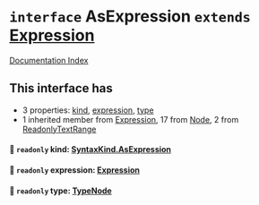 # `interface` AsExpression `extends` [Expression](../interface.Expression/README.md)

[Documentation Index](../README.md)

## This interface has

- 3 properties:
[kind](#-readonly-kind-syntaxkindasexpression),
[expression](#-readonly-expression-expression),
[type](#-readonly-type-typenode)
- 1 inherited member from [Expression](../interface.Expression/README.md), 17 from [Node](../interface.Node/README.md), 2 from [ReadonlyTextRange](../interface.ReadonlyTextRange/README.md)


#### 📄 `readonly` kind: [SyntaxKind.AsExpression](../enum.SyntaxKind/README.md#asexpression--234)



#### 📄 `readonly` expression: [Expression](../interface.Expression/README.md)



#### 📄 `readonly` type: [TypeNode](../interface.TypeNode/README.md)



